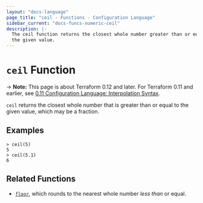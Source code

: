```yaml
---
layout: "docs-language"
page_title: "ceil - Functions - Configuration Language"
sidebar_current: "docs-funcs-numeric-ceil"
description: |-
  The ceil function returns the closest whole number greater than or equal to
  the given value.
---
```


# `ceil` Function

-> **Note:** This page is about Terraform 0.12 and later. For Terraform 0.11 and
earlier, see
[0.11 Configuration Language: Interpolation Syntax](../../configuration-0-11/interpolation.html).

`ceil` returns the closest whole number that is greater than or equal to the
given value, which may be a fraction.

## Examples

```
> ceil(5)
5
> ceil(5.1)
6
```

## Related Functions

* [`floor`](./floor.html), which rounds to the nearest whole number _less than_
  or equal.
